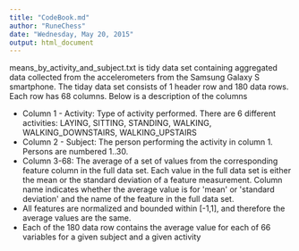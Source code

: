 ```yaml
---
title: "CodeBook.md"
author: "RuneChess"
date: "Wednesday, May 20, 2015"
output: html_document
---
```


means_by_activity_and_subject.txt is tidy data set containing aggregated data collected from the accelerometers from the Samsung Galaxy S smartphone.
The tiday data set consists of 1 header row and 180 data rows. Each row has 68 columns. Below is a description of the columns
<ul>
<li> Column 1 - Activity: Type of activity performed. There are 6 different activities: LAYING, SITTING, STANDING, WALKING, WALKING_DOWNSTAIRS, WALKING_UPSTAIRS
<li> Column 2 - Subject: The person performing the activity in column 1. Persons are numbered 1..30.
<li> Column 3-68: The average of a set of values from the corresponding  feature column in the full data set. Each value in the full data set is either the mean or the standard deviation of a feature measurement. Column name indicates whether the average value is for 'mean' or 'standard deviation' and the name of the feature in the full data set.
<li> All features are normalized and bounded within [-1,1], and therefore the average values are the same.
<li> Each of the 180 data row contains the average value for each of 66 variables for a given subject and a given activity
</ul>
